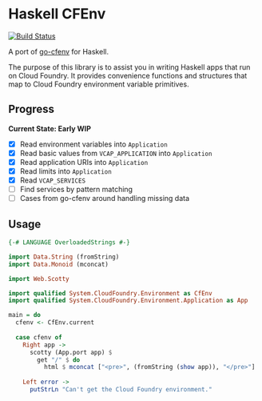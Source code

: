 # Haskell CFEnv

[![Build Status](https://travis-ci.org/tomphp/haskell-cfenv.svg?branch=master)](https://travis-ci.org/tomphp/haskell-cfenv)

A port of [go-cfenv](https://github.com/cloudfoundry-community/go-cfenv) for
Haskell.

The purpose of this library is to assist you in writing Haskell apps that run
on Cloud Foundry. It provides convenience functions and structures that map to
Cloud Foundry environment variable primitives.

## Progress

**Current State: Early WIP**

- [x] Read environment variables into `Application`
- [x] Read basic values from `VCAP_APPLICATION` into `Application`
- [x] Read application URIs into `Application`
- [x] Read limits into `Application`
- [x] Read `VCAP_SERVICES`
- [ ] Find services by pattern matching
- [ ] Cases from go-cfenv around handling missing data

## Usage

```haskell
{-# LANGUAGE OverloadedStrings #-}

import Data.String (fromString)
import Data.Monoid (mconcat)

import Web.Scotty

import qualified System.CloudFoundry.Environment as CfEnv
import qualified System.CloudFoundry.Environment.Application as App

main = do
  cfenv <- CfEnv.current
  
  case cfenv of
    Right app ->
      scotty (App.port app) $
        get "/" $ do
          html $ mconcat ["<pre>", (fromString (show app)), "</pre>"]
          
    Left error ->
      putStrLn "Can't get the Cloud Foundry environment."
      
  
```